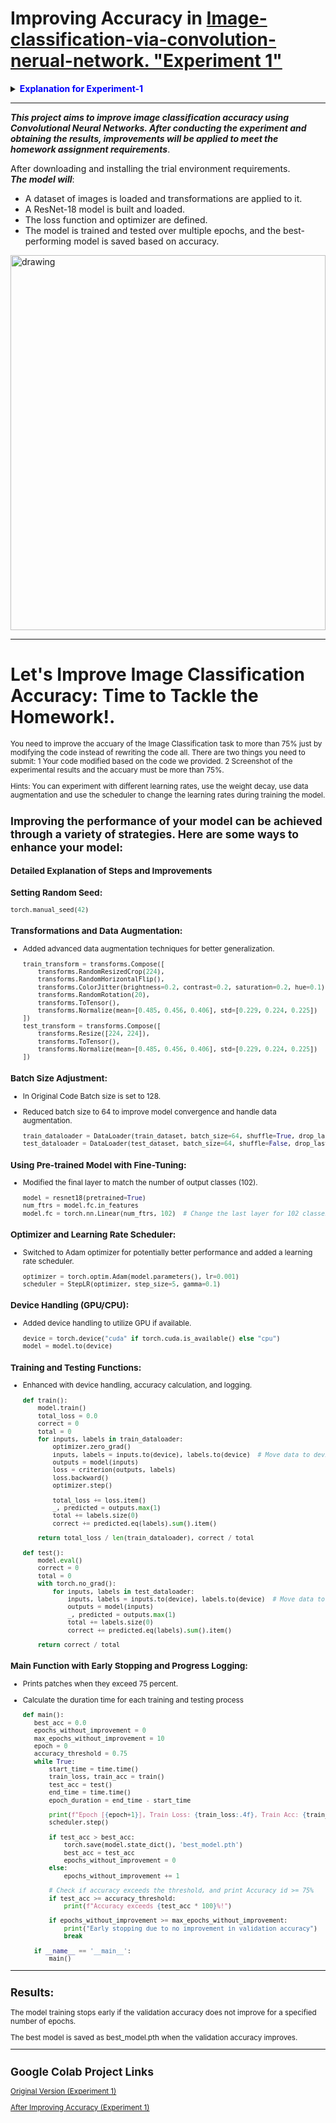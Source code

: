 # Improving Accuracy in [Image-classification-via-convolution-nerual-network. "Experiment 1"](https://github.com/WhynotChen0105/Experiment-1/tree/main)

<details>
  <summary><b><font color="#0000FF">Explanation for Experiment-1</font></b></summary>
  
  ## Experiment Objective:
  The primary aim of this experiment is to achieve superior accuracy in image classification tasks using Convolutional Neural Networks (CNNs). By following a meticulously structured workflow, we endeavor to optimize the model's performance and deliver robust classification capabilities.
  
  ## Experiment Workflow:
  ### 1. Data Preparation:
  - **Dataset Collection:** Curate a labeled dataset of images, leveraging common datasets like CIFAR-10, MNIST, or crafting a custom dataset tailored to the task at hand.
  - **Data Preprocessing:** Normalize images, ensuring consistent brightness and contrast, resize them to a uniform size, and partition the dataset into training, validation, and test sets.
  
  ### 2. Model Design:
  - **Architecture Selection:** Choose an appropriate CNN architecture, ranging from simple models to sophisticated architectures like ResNet50, VGG16, or MobileNet.
  - **Layer Configuration:** Configure CNN layers, including convolutional layers for feature extraction, pooling layers for downsampling, dropout layers for regularization, and fully connected layers for classification.
  
  ### 3. Training the Model:
  - **Loss Function:** Select a suitable loss function, such as categorical cross-entropy, tailored to multi-class classification tasks.
  - **Optimizer:** Choose an optimizer like Adam, SGD, or RMSprop to minimize the loss function and update model parameters.
  - **Data Augmentation:** Apply data augmentation techniques such as rotation, flipping, and zooming to increase training data variability.
  - **Training Process:** Train the CNN on the training dataset, monitor performance on the validation set, and adjust hyperparameters as needed for optimal performance.
  
  ### 4. Model Evaluation:
  - **Performance Metrics:** Evaluate the trained model using metrics such as accuracy, precision, recall, and F1-score on the test dataset.
  - **Confusion Matrix:** Analyze the confusion matrix to understand classification performance across different classes.
  
  ### 5. Fine-Tuning and Optimization:
  - **Hyperparameter Tuning:** Experiment with different hyperparameters like learning rate, batch size, and epochs to optimize model performance.
  - **Transfer Learning:** Utilize pre-trained models and fine-tune them on the specific dataset to leverage learned features and improve classification accuracy.
  - **Regularization Techniques:** Implement dropout and batch normalization to prevent overfitting and enhance model generalization.
  
  ### 6. Deployment:
  - **Model Export:** Save the trained model in a suitable format for deployment.
  - **Inference Pipeline:** Develop an inference pipeline for real-time or batch image classification.
  - **Deployment Environment:** Deploy the model to a production environment such as a cloud service, edge device, or mobile application for practical use.
  
  ## Experiment Outcome:
  By meticulously following these steps, our experiment endeavors to achieve unparalleled accuracy in image classification tasks using CNNs, thereby paving the way for transformative advancements in the field.
</details>

---

***This project aims to improve image classification accuracy using Convolutional Neural Networks. After conducting the experiment and obtaining the results, improvements will be applied to meet the ***homework*** assignment requirements***.

After downloading and installing the trial environment requirements.
<br />
***The model will***:
- A dataset of images is loaded and transformations are applied to it.
- A ResNet-18 model is built and loaded.
- The loss function and optimizer are defined.
- The model is trained and tested over multiple epochs, and the best-performing model is saved based on accuracy.

<img src="https://github.com/2aid-dev/Image-classification-via-convolution-nerual-network./assets/42585484/2c21cbdf-c608-4fa2-b09d-275ec5d4caaa" alt="drawing" width="100%" height="600"/>

---
# Let's Improve Image Classification Accuracy: Time to Tackle the Homework!.
<sub>
You need to improve the accuary of the Image Classification task to more than 75% just by modifying the code instead of rewriting the code all. There are two things you need to submit: 1 Your code modified based on the code we provided. 2 Screenshot of the experimental results and the accuary must be more than 75%.

Hints: You can experiment with different learning rates, use the weight decay, use data augmentation and use the scheduler to change the learning rates during training the model.
</sub>


## Improving the performance of your model can be achieved through a variety of strategies. Here are some ways to enhance your model:
### Detailed Explanation of Steps and Improvements

### **Setting Random Seed**:
   ```python
   torch.manual_seed(42)
   ```

### **Transformations and Data Augmentation**:
- Added advanced data augmentation techniques for better generalization.
  
     ```python
     train_transform = transforms.Compose([
         transforms.RandomResizedCrop(224),
         transforms.RandomHorizontalFlip(),
         transforms.ColorJitter(brightness=0.2, contrast=0.2, saturation=0.2, hue=0.1),
         transforms.RandomRotation(20),
         transforms.ToTensor(),
         transforms.Normalize(mean=[0.485, 0.456, 0.406], std=[0.229, 0.224, 0.225])
     ])
     test_transform = transforms.Compose([
         transforms.Resize([224, 224]),
         transforms.ToTensor(),
         transforms.Normalize(mean=[0.485, 0.456, 0.406], std=[0.229, 0.224, 0.225])
     ])
     ```

### **Batch Size Adjustment**:
- In Original Code Batch size is set to 128.
- Reduced batch size to 64 to improve model convergence and handle data augmentation.

     ```python
     train_dataloader = DataLoader(train_dataset, batch_size=64, shuffle=True, drop_last=True)
     test_dataloader = DataLoader(test_dataset, batch_size=64, shuffle=False, drop_last=False)
     ```

### **Using Pre-trained Model with Fine-Tuning**:
- Modified the final layer to match the number of output classes (102).

     ```python
     model = resnet18(pretrained=True)
     num_ftrs = model.fc.in_features
     model.fc = torch.nn.Linear(num_ftrs, 102)  # Change the last layer for 102 classes
     ```

### **Optimizer and Learning Rate Scheduler**:
- Switched to Adam optimizer for potentially better performance and added a learning rate scheduler.
 
     ```python
     optimizer = torch.optim.Adam(model.parameters(), lr=0.001)
     scheduler = StepLR(optimizer, step_size=5, gamma=0.1)
     ```

### **Device Handling (GPU/CPU)**:
- Added device handling to utilize GPU if available.
 
     ```python
     device = torch.device("cuda" if torch.cuda.is_available() else "cpu")
     model = model.to(device)
     ```

### **Training and Testing Functions**:
- Enhanced with device handling, accuracy calculation, and logging.

     ```python
     def train():
         model.train()
         total_loss = 0.0
         correct = 0
         total = 0
         for inputs, labels in train_dataloader:
             optimizer.zero_grad()
             inputs, labels = inputs.to(device), labels.to(device)  # Move data to device (GPU/CPU)
             outputs = model(inputs)
             loss = criterion(outputs, labels)
             loss.backward()
             optimizer.step()
     
             total_loss += loss.item()
             _, predicted = outputs.max(1)
             total += labels.size(0)
             correct += predicted.eq(labels).sum().item()
     
         return total_loss / len(train_dataloader), correct / total
     
     def test():
         model.eval()
         correct = 0
         total = 0
         with torch.no_grad():
             for inputs, labels in test_dataloader:
                 inputs, labels = inputs.to(device), labels.to(device)  # Move data to the device (GPU/CPU)
                 outputs = model(inputs)
                 _, predicted = outputs.max(1)
                 total += labels.size(0)
                 correct += predicted.eq(labels).sum().item()
     
         return correct / total
     ```

### **Main Function with Early Stopping and Progress Logging**:
- Prints patches when they exceed 75 percent.
- Calculate the duration time for each training and testing process

     ```python
     def main():
        best_acc = 0.0
        epochs_without_improvement = 0
        max_epochs_without_improvement = 10
        epoch = 0
        accuracy_threshold = 0.75
        while True:
            start_time = time.time()
            train_loss, train_acc = train()
            test_acc = test()
            end_time = time.time()
            epoch_duration = end_time - start_time
    
            print(f"Epoch [{epoch+1}], Train Loss: {train_loss:.4f}, Train Acc: {train_acc:.4f}, Test Acc: {test_acc:.4f}, Time: {epoch_duration:.2f}s")
            scheduler.step()
    
            if test_acc > best_acc:
                torch.save(model.state_dict(), 'best_model.pth')
                best_acc = test_acc
                epochs_without_improvement = 0
            else:
                epochs_without_improvement += 1
    
            # Check if accuracy exceeds the threshold, and print Accuracy id >= 75%
            if test_acc >= accuracy_threshold:
                print(f"Accuracy exceeds {test_acc * 100}%!")
    
            if epochs_without_improvement >= max_epochs_without_improvement:
                print("Early stopping due to no improvement in validation accuracy")
                break

        if __name__ == '__main__':
            main()
     ```

---

## Results:
The model training stops early if the validation accuracy does not improve for a specified number of epochs.

The best model is saved as best_model.pth when the validation accuracy improves.

---

## Google Colab Project Links
[Original Version (Experiment 1)](https://colab.research.google.com/drive/1NiNzSLBAbhRZ-5vu2cbATx3Pj3lDv_aw?usp=sharing)

[After Improving Accuracy (Experiment 1)](https://colab.research.google.com/drive/1yKb2VxO1c_Pdl1hLQ1XgBRHuZfinNaMu?usp=sharing)


